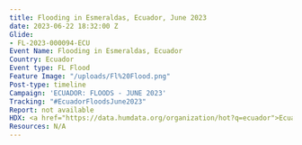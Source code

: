 ```yaml
---
title: Flooding in Esmeraldas, Ecuador, June 2023
date: 2023-06-22 18:32:00 Z
Glide:
- FL-2023-000094-ECU
Event Name: Flooding in Esmeraldas, Ecuador
Country: Ecuador
Event type: FL Flood
Feature Image: "/uploads/Fl%20Flood.png"
Post-type: timeline
Campaign: 'ECUADOR: FLOODS - JUNE 2023'
Tracking: "#EcuadorFloodsJune2023"
Report: not available
HDX: <a href="https://data.humdata.org/organization/hot?q=ecuador">Ecuador</a>
Resources: N/A
---
```


